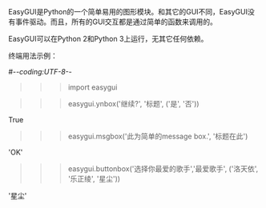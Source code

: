 
EasyGUI是Python的一个简单易用的图形模块。和其它的GUI不同，EasyGUI没有事件驱动。而且，所有的GUI交互都是通过简单的函数来调用的。

EasyGUI可以在Python 2和Python 3上运行，无其它任何依赖。

终端用法示例：


 #-*-coding:UTF-8-*-

 >>> import easygui

 >>> easygui.ynbox('继续?', '标题', ('是', '否'))

 True

 >>> easygui.msgbox('此为简单的message box.', '标题在此')

 'OK'

 >>> easygui.buttonbox('选择你最爱的歌手','最爱歌手', ('洛天依', '乐正绫', '星尘'))

 '星尘'


